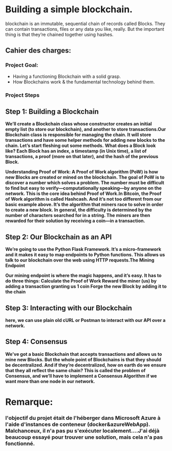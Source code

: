 # Building a simple blockchain.
 blockchain is an immutable, sequential chain of records called Blocks. They can contain transactions, files or any data you like, really. But the important thing is that they’re chained together using hashes.

 
 
 ## Cahier des charges:
 
### Project Goal:
- Having a functioning Blockchain with a solid grasp.
- How Blockchains work & the fundamental technology behind them.
 
### Project Steps 
## Step 1: Building a Blockchain

**We’ll create a Blockchain class whose constructor creates an initial empty list (to store our blockchain), and another to store transactions.Our Blockchain class is responsible for managing the chain. It will store transactions and have some helper methods for adding new blocks to the chain. Let’s start fleshing out some methods.**
**What does a Block look like?
Each Block has an index, a timestamp (in Unix time), a list of transactions, a proof (more on that later), and the hash of the previous Block.**


**Understanding Proof of Work:
A Proof of Work algorithm (PoW) is how new Blocks are created or mined on the blockchain. The goal of PoW is to discover a number which solves a problem. The number must be difficult to find but easy to verify—computationally speaking—by anyone on the network. This is the core idea behind Proof of Work.In Bitcoin, the Proof of Work algorithm is called Hashcash. And it’s not too different from our basic example above. It’s the algorithm that miners race to solve in order to create a new block. In general, the difficulty is determined by the number of characters searched for in a string. The miners are then rewarded for their solution by receiving a coin—in a transaction.**
## Step 2: Our Blockchain as an API

**We’re going to use the Python Flask Framework. It’s a micro-framework and it makes it easy to map endpoints to Python functions. This allows us talk to our blockchain over the web using HTTP requests.The Mining Endpoint**

**Our mining endpoint is where the magic happens, and it’s easy. It has to do three things:
Calculate the Proof of Work
Reward the miner (us) by adding a transaction granting us 1 coin
Forge the new Block by adding it to the chain**

## Step 3: Interacting with our Blockchain
 **here, we can use plain old cURL or Postman to interact with our API over a network.**
## Step 4: Consensus
**We’ve got a basic Blockchain that accepts transactions and allows us to mine new Blocks. But the whole point of Blockchains is that they should be decentralized. And if they’re decentralized, how on earth do we ensure that they all reflect the same chain? This is called the problem of Consensus, and we’ll have to implement a Consensus Algorithm if we want more than one node in our network.**

### 




# Remarque:
### l'objectif du projet était de l'héberger dans Microsoft Azure à l'aide d'instances de conteneur (docker&azureWebApp). Malchanceux, il n'a pas pu s'exécuter localement....J'ai déjà beaucoup essayé pour trouver une solution, mais cela n'a pas fonctionné.
